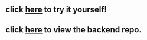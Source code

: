 ## click [here](https://goaltracker-tigana.onrender.com/) to try it yourself!

## click [here](https://github.com/tiganabryan/goalTrackerBE) to view the backend repo.
